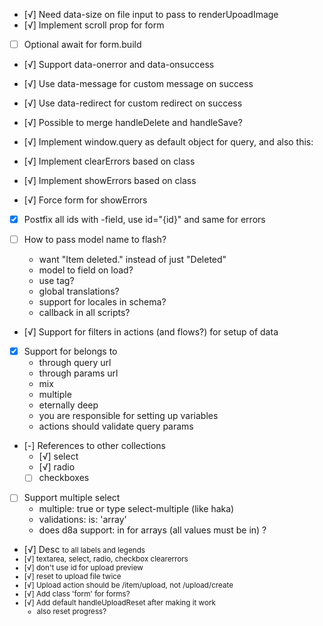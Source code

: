 - [√] Need data-size on file input to pass to renderUpoadImage
- [√] Implement scroll prop for form
- [ ] Optional await for form.build

- [√] Support data-onerror and data-onsuccess
- [√] Use data-message for custom message on success
- [√] Use data-redirect for custom redirect on success
- [√] Possible to merge handleDelete and handleSave?

- [√] Implement window.query as default object for query, and also this:
  <form data-query="window.query">
  <form data-query="id account_id project_id:2">

- [√] Implement clearErrors based on class
- [√] Implement showErrors based on class
- [√] Force form for showErrors

- [x] Postfix all ids with -field, use id="{id}" and same for errors

- [ ] How to pass model name to flash?
  - want "Item deleted." instead of just "Deleted"
  - model to field on load?
  - use tag?
  - global translations?
  - support for locales in schema?
  - callback in all scripts?

- [√] Support for filters in actions (and flows?) for setup of data

- [x] Support for belongs to
  - through query url
  - through params url
  - mix
  - multiple
  - eternally deep
  - you are responsible for setting up variables
  - actions should validate query params

- [-] References to other collections
  - [√] select
  - [√] radio
  - [ ] checkboxes

- [ ] Support multiple select
  - multiple: true or type select-multiple (like haka)
  - validations: is: 'array'
  - does d8a support: in for arrays (all values must be in) ?

- [√] Desc <small> to all labels and legends
- [√] textarea, select, radio, checkbox clearerrors
- [√] don't use id for upload preview
- [√] reset to upload file twice
- [√] Upload action should be /item/upload, not /upload/create
- [√] Add class 'form' for forms?
- [√] Add default handleUploadReset after making it work
  - also reset progress?
